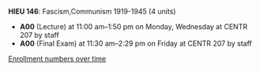 **HIEU 146**: Fascism,Communism 1919-1945 (4 units)

- **A00** (Lecture) at 11:00 am–1:50 pm on Monday, Wednesday at CENTR 207 by staff
- **A00** (Final Exam) at 11:30 am–2:29 pm on Friday at CENTR 207 by staff

[Enrollment numbers over time](./HIEU146.tsv)
